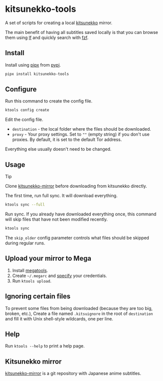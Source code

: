 # kitsunekko-tools

A set of scripts for creating a
local [kitsunekko](http://kitsunekko.net/dirlist.php?dir=subtitles/japanese/&sort=date&order=desc)
mirror.

The main benefit of having all subtitles saved locally
is that you can browse them using [lf](https://wiki.archlinux.org/title/Lf)
and quickly search with [fzf](https://wiki.archlinux.org/title/Fzf).

## Install

Install using [pipx](https://pipx.pypa.io/stable/) from [pypi](https://pypi.org/project/kitsunekko-tools/).

```bash
pipx install kitsunekko-tools
```

## Configure

Run this command to create the config file.

```bash
ktools config create
```

Edit the config file.

 * `destination` - the local folder where the files should be downloaded.
 * `proxy` - Your proxy settings.
   Set to `""` (empty string) if you don't use proxies.
   By default, it is set to the default Tor address.

Everything else usually doesn't need to be changed.

## Usage

> [!TIP]
> Clone [kitsunekko-mirror](https://github.com/Ajatt-Tools/kitsunekko-mirror)
> before downloading from kitsunekko directly.

The first time, run full sync.
It will download everything.

``` bash
ktools sync --full
```

Run sync.
If you already have downloaded everything once,
this command will skip files that have not been modified recently.

``` bash
ktools sync
```

The `skip_older` config parameter controls what files should be skipped during regular runs.

## Upload your mirror to Mega

1) Install [megatools](https://archlinux.org/packages/extra/x86_64/megatools/).
2) Create `~/.megarc` and [specify](https://megatools.megous.com/man/megarc.html) your credentials.
3) Run `ktools upload`.

## Ignoring certain files

To prevent some files from being downloaded (because they are too big, broken, etc.),
Create a file named `.kitsuignore` in the root of `destination`
and fill it with Unix shell-style wildcards, one per line.

## Help

Run `ktools --help` to print a help page. 

## Kitsunekko mirror

[kitsunekko-mirror](https://github.com/Ajatt-Tools/kitsunekko-mirror)
is a git repository with Japanese anime subtitles.
